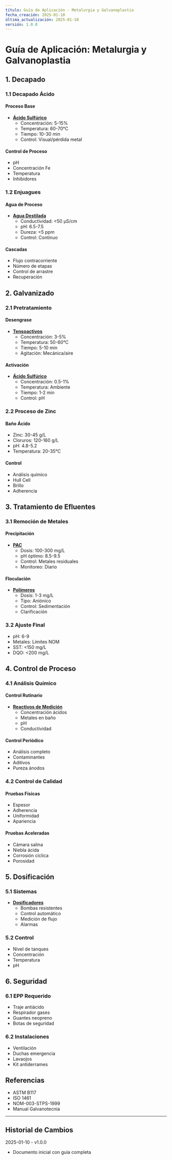 ```yaml
---
título: Guía de Aplicación - Metalurgia y Galvanoplastia
fecha_creación: 2025-01-10
última_actualización: 2025-01-10
versión: 1.0.0
---
```


# Guía de Aplicación: Metalurgia y Galvanoplastia

## 1. Decapado

### 1.1 Decapado Ácido
#### Proceso Base
- **[Ácido Sulfúrico](../01_catalogo/02_fichas_tecnicas/02_acido_sulfurico.md)**
  * Concentración: 5-15%
  * Temperatura: 60-70°C
  * Tiempo: 10-30 min
  * Control: Visual/pérdida metal

#### Control de Proceso
- pH
- Concentración Fe
- Temperatura
- Inhibidores

### 1.2 Enjuagues
#### Agua de Proceso
- **[Agua Destilada](../01_catalogo/02_fichas_tecnicas/14_agua_destilada.md)**
  * Conductividad: <50 µS/cm
  * pH: 6.5-7.5
  * Dureza: <5 ppm
  * Control: Continuo

#### Cascadas
- Flujo contracorriente
- Número de etapas
- Control de arrastre
- Recuperación

## 2. Galvanizado

### 2.1 Pretratamiento
#### Desengrase
- **[Tensoactivos](../01_catalogo/02_fichas_tecnicas/11_tensoactivos.md)**
  * Concentración: 3-5%
  * Temperatura: 50-60°C
  * Tiempo: 5-10 min
  * Agitación: Mecánica/aire

#### Activación
- **[Ácido Sulfúrico](../01_catalogo/02_fichas_tecnicas/02_acido_sulfurico.md)**
  * Concentración: 0.5-1%
  * Temperatura: Ambiente
  * Tiempo: 1-2 min
  * Control: pH

### 2.2 Proceso de Zinc
#### Baño Ácido
- Zinc: 30-45 g/L
- Cloruros: 120-160 g/L
- pH: 4.8-5.2
- Temperatura: 20-35°C

#### Control
- Análisis químico
- Hull Cell
- Brillo
- Adherencia

## 3. Tratamiento de Efluentes

### 3.1 Remoción de Metales
#### Precipitación
- **[PAC](../01_catalogo/02_fichas_tecnicas/10_pac_coagulantes.md)**
  * Dosis: 100-300 mg/L
  * pH óptimo: 8.5-9.5
  * Control: Metales residuales
  * Monitoreo: Diario

#### Floculación
- **[Polímeros](../01_catalogo/02_fichas_tecnicas/07_polimeros.md)**
  * Dosis: 1-3 mg/L
  * Tipo: Aniónico
  * Control: Sedimentación
  * Clarificación

### 3.2 Ajuste Final
- pH: 6-9
- Metales: Límites NOM
- SST: <150 mg/L
- DQO: <200 mg/L

## 4. Control de Proceso

### 4.1 Análisis Químico
#### Control Rutinario
- **[Reactivos de Medición](../01_catalogo/02_fichas_tecnicas/06_reactivos_medicion.md)**
  * Concentración ácidos
  * Metales en baño
  * pH
  * Conductividad

#### Control Periódico
- Análisis completo
- Contaminantes
- Aditivos
- Pureza ánodos

### 4.2 Control de Calidad
#### Pruebas Físicas
- Espesor
- Adherencia
- Uniformidad
- Apariencia

#### Pruebas Aceleradas
- Cámara salina
- Niebla ácida
- Corrosión cíclica
- Porosidad

## 5. Dosificación

### 5.1 Sistemas
- **[Dosificadores](../01_catalogo/02_fichas_tecnicas/09_dosificadores.md)**
  * Bombas resistentes
  * Control automático
  * Medición de flujo
  * Alarmas

### 5.2 Control
- Nivel de tanques
- Concentración
- Temperatura
- pH

## 6. Seguridad

### 6.1 EPP Requerido
- Traje antiácido
- Respirador gases
- Guantes neopreno
- Botas de seguridad

### 6.2 Instalaciones
- Ventilación
- Duchas emergencia
- Lavaojos
- Kit antiderrames

## Referencias
- ASTM B117
- ISO 1461
- NOM-003-STPS-1999
- Manual Galvanotecnia

---
## Historial de Cambios
2025-01-10 - v1.0.0
- Documento inicial con guía completa